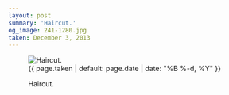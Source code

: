 ```yaml
---
layout: post
summary: 'Haircut.'
og_image: 241-1280.jpg
taken: December 3, 2013
---
```


<figure class="post">
 <img alt="Haircut." sizes="(min-width: 700px) 50vw, calc(100vw - 2rem)" src="{{ site.assets_url }}/241-640.jpg" srcset="{{ site.assets_url }}/241-1280.jpg 1280w, {{ site.assets_url }}/241-960.jpg 960w, {{ site.assets_url }}/241-640.jpg 640w, {{ site.assets_url }}/241-320.jpg 320w"/>
 <figcaption>
  <time>
   {{ page.taken | default: page.date | date: "%B %-d, %Y" }}
  </time>
  <p>
   Haircut.
  </p>
 </figcaption>
</figure>
